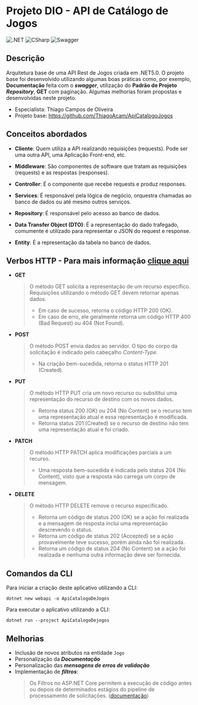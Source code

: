 # Projeto DIO - API de Catálogo de Jogos
![.NET](https://img.shields.io/badge/.NET-5C2D91?style=plastic&logo=.net&logoColor=white)
![CSharp](https://img.shields.io/badge/C%23-239120?style=plastic&logo=c-sharp&logoColor=white)
![Swagger](https://img.shields.io/badge/-Swagger-%23Clojure?style=plastic&logo=swagger&logoColor=white)

## Descrição

Arquitetura base de uma API Rest de Jogos criada em .NET5.0. O projeto base foi desenvolvido utilizando algumas boas práticas como, por exemplo, **Documentação** feita com o ***swagger***, utilização do **Padrão de Projeto** ***Repository***, **GET** com paginação. Algumas melhorias foram propostas e desenvolvidas neste projeto.

- Especialista: Thiago Campos de Oliveira
- Projeto base: https://github.com/ThiagoAcam/ApiCatalogoJogos

## Conceitos abordados

- **Cliente**: Quem utiliza a API realizando requisições (requests). Pode ser uma outra API, uma Aplicação Front-end, etc.

- **Middleware**: São componentes de software que tratam as requisições (requests) e as respostas (responses).

- **Controller**: É o componente que recebe requests e produz responses.

- **Services**: É responsável pela lógica de negócio, orquestra chamadas ao banco de dados ou até mesmo outros serviços.

- **Repository**: É responsável pelo acesso ao banco de dados.

- **Data Transfer Object (DTO)**: É a representação do dado trafegado, comumente é utilizado para representar o JSON do request e response.

- **Entity**: É a representação da tabela no banco de dados.

## Verbos HTTP - Para mais informação [clique aqui](https://developer.mozilla.org/pt-BR/docs/Web/HTTP/Methods)
- **GET**
    > O método GET solicita a representação de um recurso específico. Requisições utilizando o método GET devem retornar apenas dados. 
    > - Em caso de sucesso, retorna o código HTTP  200 (OK). 
    > - Em caso de erro, ele geralmente retorna um código HTTP 400 (Bad Request) ou 404 (Not Found).

- **POST**
    > O método POST envia dados ao servidor. O tipo do corpo da solicitação é indicado pelo cabeçalho *Content-Type*.
    > - Na criação bem-sucedida, retorna o status HTTP 201 (Created).

- **PUT**
    > O método HTTP PUT cria um novo recurso ou subsititui uma representação do recurso de destino com os novos dados.
    > - Retorna status 200 (OK) ou 204 (No Content) se o recurso tem uma representação atual e essa representação é modificada.
    > - Retorna status 201 (Created) se o recurso de destino não tem uma representação atual e foi criado.

- **PATCH**
    > O método HTTP PATCH aplica modificações parciais a um recurso. 
    > - Uma resposta bem-sucedida é indicada pelo status 204 (No Content), visto que a resposta não carrega um corpo de mensagem.

- **DELETE**
    > O método HTTP DELETE remove o recurso especificado.
    > - Retorna um código de status 200 (OK) se a ação foi realizada e a mensagem de resposta inclui uma representação descrevendo o status.
    > - Retorna um código de status 202 (Accepted) se a ação provavelmente teve sucesso, porém ainda não foi realizada.
    > - Retorna um código de status 204 (No Content) se a ação foi realizada e nenhuma outra informação deve ser fornecida.

## Comandos da CLI

Para iniciar a criação deste aplicativo utilizando a CLI:

```shell
dotnet new webapi -o ApiCatalogoDeJogos
```

Para executar o aplicativo utilizando a CLI:

```shell
dotnet run --project ApiCatalogoDejogos
```

## Melhorias

- Inclusão de novos atributos na entidade ``Jogo``
- Personalização da ***Documentação***
- Personalização das ***mensagens de erros de validação***
- Implementação de ***filtros***:
  > Os Filtros no ASP.NET Core permitem a execução de código antes ou depois de determinados estágios do pipeline de processamento de solicitações. ([documentação](https://docs.microsoft.com/en-us/aspnet/core/mvc/controllers/filters?view=aspnetcore-5.0))